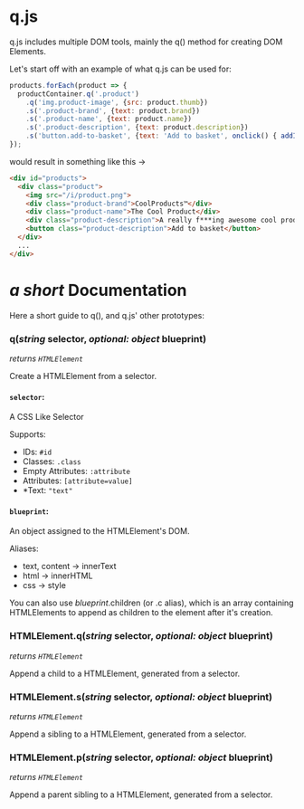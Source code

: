 # q.js

q.js includes multiple DOM tools, mainly the q() method for creating DOM Elements.

Let's start off with an example of what q.js can be used for:

```js
products.forEach(product => {
  productContainer.q('.product')
    .q('img.product-image', {src: product.thumb})
    .s('.product-brand', {text: product.brand})
    .s('.product-name', {text: product.name})
    .s('.product-description', {text: product.description})
    .s('button.add-to-basket', {text: 'Add to basket', onclick() { addItemToBasket(product.itemId) });
});
```

would result in something like this ->

```html
<div id="products">
  <div class="product">
    <img src="/i/product.png">
    <div class="product-brand">CoolProducts™</div>
    <div class="product-name">The Cool Product</div>
    <div class="product-description">A really f***ing awesome cool product</div>
    <button class="product-description">Add to basket</button>
  </div>
  ...
</div>
```

# *a short* Documentation

Here a short guide to q(), and q.js' other prototypes:

### q(*string* selector, *optional: object* blueprint)

*returns `HTMLElement`*

Create a HTMLElement from a selector.

#### `selector`:

A CSS Like Selector

Supports:
- IDs: `#id`
- Classes: `.class`
- Empty Attributes: `:attribute`
- Attributes: `[attribute=value]`
- *Text: `"text"`

#### `blueprint`:

An object assigned to the HTMLElement's DOM.

Aliases:
- text, content -> innerText
- html -> innerHTML
- css -> style

You can also use *blueprint*.children (or .c alias), which is an array containing HTMLElements to append as children to the element after it's creation.

### HTMLElement.q(*string* selector, *optional: object* blueprint)

*returns `HTMLElement`*

Append a child to a HTMLElement, generated from a selector.

### HTMLElement.s(*string* selector, *optional: object* blueprint)

*returns `HTMLElement`*

Append a sibling to a HTMLElement, generated from a selector.

### HTMLElement.p(*string* selector, *optional: object* blueprint)

*returns `HTMLElement`*

Append a parent sibling to a HTMLElement, generated from a selector.
